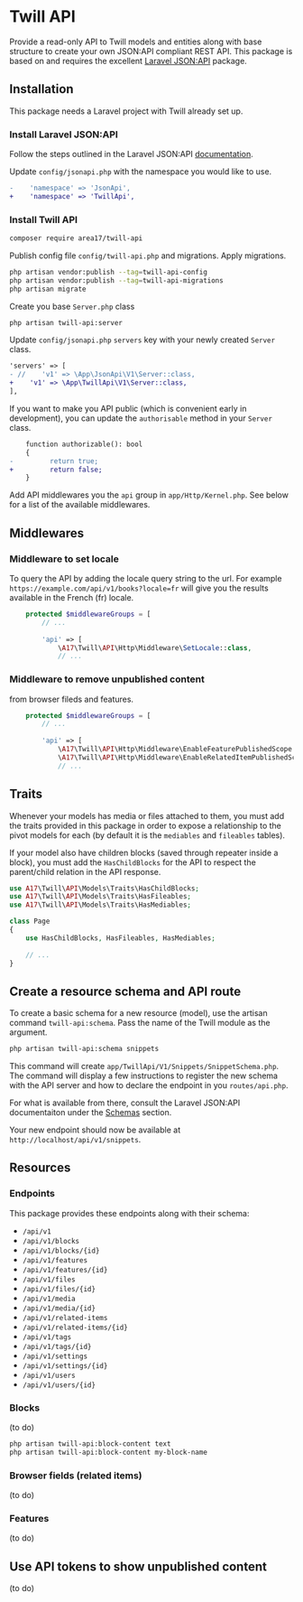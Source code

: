 # Twill API

Provide a read-only API to Twill models and entities along with base structure to create your own JSON:API compliant REST API. This package is based on and requires the excellent [Laravel JSON:API](https://github.com/laravel-json-api/laravel) package.

## Installation

This package needs a Laravel project with Twill already set up.

### Install Laravel JSON:API

Follow the steps outlined in the Laravel JSON:API [documentation](https://laraveljsonapi.io/docs/3.0/getting-started/).

Update `config/jsonapi.php` with the namespace you would like to use.

```diff
-    'namespace' => 'JsonApi',
+    'namespace' => 'TwillApi',
```

### Install Twill API

```bash
composer require area17/twill-api
```

Publish config file `config/twill-api.php` and migrations. Apply migrations.

```bash
php artisan vendor:publish --tag=twill-api-config
php artisan vendor:publish --tag=twill-api-migrations
php artisan migrate
```

Create you base `Server.php` class

```bash
php artisan twill-api:server
```

Update `config/jsonapi.php` `servers` key with your newly created `Server` class.

```diff
'servers' => [
- //    'v1' => \App\JsonApi\V1\Server::class,
+    'v1' => \App\TwillApi\V1\Server::class,
],
```

If you want to make you API public (which is convenient early in development), you can update the `authorisable` method in your `Server` class.

```diff
    function authorizable(): bool
    {
-         return true;
+         return false;
    }
```

Add API middlewares you the `api` group in `app/Http/Kernel.php`. See below for a list of the available middlewares.

## Middlewares

### Middleware to set locale

To query the API by adding the locale query string to the url. For example `https://example.com/api/v1/books?locale=fr` will give you the results available in the French (fr) locale.

```php
    protected $middlewareGroups = [
        // ...
        
        'api' => [
            \A17\Twill\API\Http\Middleware\SetLocale::class,
            // ...
```

### Middleware to remove unpublished content

from browser fileds and features.
```php
    protected $middlewareGroups = [
        // ...
        
        'api' => [
            \A17\Twill\API\Http\Middleware\EnableFeaturePublishedScope::class,
            \A17\Twill\API\Http\Middleware\EnableRelatedItemPublishedScope::class,
            // ...
```

## Traits

Whenever your models has media or files attached to them, you must add the traits provided in this package in order to expose a relationship to the pivot models for each (by default it is the `mediables` and `fileables` tables).

If your model also have children blocks (saved through repeater inside a block), you must add the `HasChildBlocks` for the API to respect the parent/child relation in the API response.  

```php
use A17\Twill\API\Models\Traits\HasChildBlocks;
use A17\Twill\API\Models\Traits\HasFileables;
use A17\Twill\API\Models\Traits\HasMediables;

class Page
{
    use HasChildBlocks, HasFileables, HasMediables;
    
    // ...
}
```

## Create a resource schema and API route

To create a basic schema for a new resource (model), use the artisan command `twill-api:schema`. Pass the name of the Twill module as the argument.

```bash
php artisan twill-api:schema snippets
```

This command will create `app/TwillApi/V1/Snippets/SnippetSchema.php`. The command will display a few instructions to register the new schema with the API server and how to declare the endpoint in you `routes/api.php`.

For what is available from there, consult the Laravel JSON:API documentaiton under the [Schemas](https://laraveljsonapi.io/docs/2.0/schemas/) section.

Your new endpoint should now be available at `http://localhost/api/v1/snippets`.

## Resources

### Endpoints

This package provides these endpoints along with their schema:

- `/api/v1`
- `/api/v1/blocks`
- `/api/v1/blocks/{id}`
- `/api/v1/features`
- `/api/v1/features/{id}`
- `/api/v1/files`
- `/api/v1/files/{id}`
- `/api/v1/media`
- `/api/v1/media/{id}`
- `/api/v1/related-items`
- `/api/v1/related-items/{id}`
- `/api/v1/tags`
- `/api/v1/tags/{id}`
- `/api/v1/settings`
- `/api/v1/settings/{id}`
- `/api/v1/users`
- `/api/v1/users/{id}`

### Blocks

(to do)

```bash
php artisan twill-api:block-content text
php artisan twill-api:block-content my-block-name
```

### Browser fields (related items)

(to do)

### Features

(to do)

## Use API tokens to show unpublished content

(to do)
